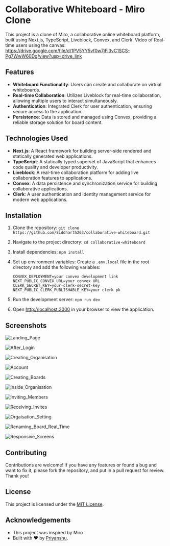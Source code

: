 # Collaborative Whiteboard - Miro Clone

This project is a clone of Miro, a collaborative online whiteboard platform, built using Next.js, TypeScript, Liveblock, Convex, and Clerk.
Video of Real-time users using the canvas: https://drive.google.com/file/d/1PV5YY5vf0w7jFi3vC1SCS-Pg7WwW60Dg/view?usp=drive_link

## Features

- **Whiteboard Functionality**: Users can create and collaborate on virtual whiteboards.
- **Real-time Collaboration**: Utilizes Liveblock for real-time collaboration, allowing multiple users to interact simultaneously.
- **Authentication**: Integrated Clerk for user authentication, ensuring secure access to the application.
- **Persistence**: Data is stored and managed using Convex, providing a reliable storage solution for board content.

## Technologies Used

- **Next.js**: A React framework for building server-side rendered and statically generated web applications.
- **TypeScript**: A statically typed superset of JavaScript that enhances code quality and developer productivity.
- **Liveblock**: A real-time collaboration platform for adding live collaboration features to applications.
- **Convex**: A data persistence and synchronization service for building collaborative applications.
- **Clerk**: A user authentication and identity management service for modern web applications.

## Installation

1. Clone the repository: `git clone https://github.com/Siddharth263/collaborative-whiteboard.git`
2. Navigate to the project directory: `cd collaborative-whiteboard`
3. Install dependencies: `npm install`
4. Set up environment variables:
   Create a `.env.local` file in the root directory and add the following variables:
   ```
   CONVEX_DEPLOYMENT=your convex development link
   NEXT_PUBLIC_CONVEX_URL=your convex URL
   CLERK_SECRET_KEY=your-clerk-secret-key
   NEXT_PUBLIC_CLERK_PUBLISHABLE_KEY=your clerk pk
   ```
6. Run the development server: `npm run dev`

7. Open [http://localhost:3000](http://localhost:3000) in your browser to view the application.

## Screenshots

![Landing_Page](/screenshots/landing-page.png)

![After_Login](/screenshots/after-login.png)

![Creating_Organisation](/screenshots/creating-organisation.png)

![Account](/screenshots/account.png)

![Creating_Boards](/screenshots/creating-boards.png)

![Inside_Organisation](/screenshots/inside-org.png)

![Inviting_Members](/screenshots/inviting-member-with-roles.png)

![Receiving_Invites](/screenshots/receiving-invites-and-accepting.png)

![Orgaisation_Setting](/screenshots/org-setting.png)

![Renaming_Board_Real_Time](/screenshots/renaming-board-realtim.png)

![Responsive_Screens](/screenshots/responsive-screens.png)

## Contributing

Contributions are welcome! If you have any features or found a bug and want to fix it, please fork the repository, and put in a pull request for review. Thank you!

## License

This project is licensed under the [MIT License](LICENSE).

## Acknowledgements

- This project was inspired by Miro
- Built with ❤️ by [Priyanshu](https://github.com/Siddharth263).
